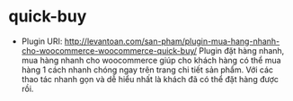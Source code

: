 # quick-buy
* Plugin URI: http://levantoan.com/san-pham/plugin-mua-hang-nhanh-cho-woocommerce-woocommerce-quick-buy/
Plugin đặt hàng nhanh, mua hàng nhanh cho woocommerce giúp cho khách hàng có thể mua hàng 1 cách nhanh chóng ngay trên trang chi tiết sản phẩm. Với các thao tác nhanh gọn và dễ hiểu nhất là khách đã có thể đặt hàng được rồi.


